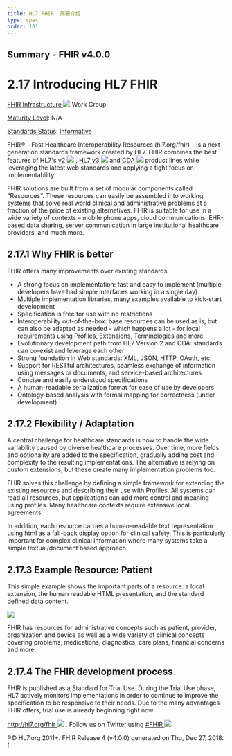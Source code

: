 ```yaml
---
title: HL7 FHIR  简要介绍
type: spec
order: 101
---
```


## Summary - FHIR v4.0.0                   

2.17 Introducing HL7 FHIR[](summary.html#2.17 "link to here")
=============================================================

[FHIR Infrastructure ![](external.png)](http://www.hl7.org/Special/committees/fiwg/index.cfm) Work Group

[Maturity Level](versions.html#maturity): N/A

[Standards Status](versions.html#std-process): [Informative](versions.html#std-process)

FHIR® – Fast Healthcare Interoperability Resources (hl7.org/fhir) – is a next generation standards framework created by HL7. FHIR combines the best features of HL7's [v2 ![](external.png)](http://www.hl7.org/implement/standards/product_brief.cfm?product_id=185) , [HL7 v3 ![](external.png)](https://www.hl7.org/implement/standards/product_brief.cfm?product_id=186) and [CDA ![](external.png)](http://www.hl7.org/implement/standards/product_brief.cfm?product_id=7) product lines while leveraging the latest web standards and applying a tight focus on implementability.

FHIR solutions are built from a set of modular components called "Resources". These resources can easily be assembled into working systems that solve real world clinical and administrative problems at a fraction of the price of existing alternatives. FHIR is suitable for use in a wide variety of contexts – mobile phone apps, cloud communications, EHR-based data sharing, server communication in large institutional healthcare providers, and much more.

2.17.1 Why FHIR is better[](summary.html#2.17.1 "link to here")
---------------------------------------------------------------

FHIR offers many improvements over existing standards:

*   A strong focus on implementation: fast and easy to implement (multiple developers have had simple interfaces working in a single day)
*   Multiple implementation libraries, many examples available to kick-start development
*   Specification is free for use with no restrictions
*   Interoperability out-of-the-box: base resources can be used as is, but can also be adapted as needed - which happens a lot - for local requirements using Profiles, Extensions, Terminologies and more
*   Evolutionary development path from HL7 Version 2 and CDA: standards can co-exist and leverage each other
*   Strong foundation in Web standards: XML, JSON, HTTP, OAuth, etc.
*   Support for RESTful architectures, seamless exchange of information using messages or documents, and service-based architectures
*   Concise and easily understood specifications
*   A human-readable serialization format for ease of use by developers
*   Ontology-based analysis with formal mapping for correctness (under development)

2.17.2 Flexibility / Adaptation[](summary.html#flex "link to here")
-------------------------------------------------------------------

A central challenge for healthcare standards is how to handle the wide variability caused by diverse healthcare processes. Over time, more fields and optionality are added to the specification, gradually adding cost and complexity to the resulting implementations. The alternative is relying on custom extensions, but these create many implementation problems too.

FHIR solves this challenge by defining a simple framework for extending the existing resources and describing their use with Profiles. All systems can read all resources, but applications can add more control and meaning using profiles. Many healthcare contexts require extensive local agreements.

In addition, each resource carries a human-readable text representation using html as a fall-back display option for clinical safety. This is particularly important for complex clinical information where many systems take a simple textual/document based approach.

2.17.3 Example Resource: Patient[](summary.html#2.17.3 "link to here")
----------------------------------------------------------------------

This simple example shows the important parts of a resource: a local extension, the human readable HTML presentation, and the standard defined data content.

![](shot.png)

FHIR has resources for administrative concepts such as patient, provider, organization and device as well as a wide variety of clinical concepts covering problems, medications, diagnostics, care plans, financial concerns and more.

2.17.4 The FHIR development process[](summary.html#2.17.4 "link to here")
-------------------------------------------------------------------------

FHIR is published as a Standard for Trial Use. During the Trial Use phase, HL7 actively monitors implementations in order to continue to improve the specification to be responsive to their needs. Due to the many advantages FHIR offers, trial use is already beginning right now.

[http://hl7.org/fhir ![](external.png)](http://hl7.org/fhir) . Follow us on Twitter using [#FHIR ![](external.png)](https://twitter.com/search?q=%23FHIR) 

®© HL7.org 2011+. FHIR Release 4 (v4.0.0) generated on Thu, Dec 27, 2018. [
  